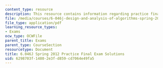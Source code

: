```yaml
---
content_type: resource
description: This resource contains information regarding practice final exam solutions.
file: /media/courses/6-046j-design-and-analysis-of-algorithms-spring-2012/6298703f14802e3fd859cd7064e49fa5_MIT6_046JS12_final_prac_sol.pdf
file_type: application/pdf
learning_resource_types:
- Exams
ocw_type: OCWFile
parent_title: Exams
parent_type: CourseSection
resourcetype: Document
title: 6.046J Spring 2012 Practice Final Exam Solutions
uid: 6298703f-1480-2e3f-d859-cd7064e49fa5
---
```

